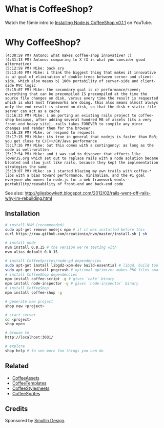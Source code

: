 # What is CoffeeShop?

Watch the 15min intro to [Installing Node.js CoffeeShop v0.1.1](http://youtu.be/sdVvesNOn6g) on YouTube.

# Why CoffeeShop?

    (4:30:59 PM) Antono: what makes coffee-shop innovative? :)
    (4:31:13 PM) Antono: comparing to X (X is what you consider good alternative)
    (5:12:59 PM) Mike: back sry
    (5:13:40 PM) Mike: i think the biggest thing that makes it innovative is a) goal of elimination of double-trees between server and client-side, which also means b) 100% portability of server-side and client-side MVC logic 
    (5:15:07 PM) Mike: the secondary goal is c) performance/speed; everything that can be precompiled IS precompiled at the time the source file changes on disk, versus every time the result is requested which is what most frameworks are doing. this also means almost always only the end result is stored on disk, so that the disk + static file server can act as a cache
    (5:16:23 PM) Mike: i am porting an existing rails project to coffee-shop because, after adding several hundred MB of assets (its a very front-end heavy site), rails takes FOREVER to compile any minor changes and render them for the browser
    (5:16:28 PM) Mike: or respond to requests
    (5:17:15 PM) Mike: its true in general that nodejs is faster than RoR; you get close to C/C++/C#/Java performance
    (5:17:26 PM) Mike: but this comes with a contingency: as long as the code is well-written
    (5:17:54 PM) Mike: and i was sad to discover that efforts like TowerJS.org which set out to replace rails with a node solution became bloated and slow just like rails, because they kept the implementation strategies the same
    (5:19:07 PM) Mike: so i started blazing my own trails with coffee-* libs with a bias toward performance, minimalism, and the #1 goal everyone who moves to node.js for a web framework wants--portability/reusability of front-end and back-end code

See also: http://gilesbowkett.blogspot.com/2012/02/rails-went-off-rails-why-im-rebuilding.html

## Installation

```bash
# install NVM (recommended)
sudo apt-get remove nodejs npm # if it was installed before this
curl https://raw.github.com/creationix/nvm/master/install.sh | sh

# install node
nvm install 0.8.15 # the version we're testing with
nvm alias default 0.8.15

# install CoffeeSprites/node-gd dependencies
sudo apt-get install libgd2-xpm-dev build-essential # libgd, build tools
sudo apt-get install pngcrush # optional optimizer makes PNG files smaller
# install CoffeeShop dependencies
npm install coffee-script -g # gives `cake` binary
npm install node-inspector -g # gives `node-inspector` binary
# install CoffeeShop
npm install coffee-shop -g

# generate new project
shop new <project>

# start server
cd <project>
shop open

# browse to
http://localhost:3001/

# explore
shop help # to see more fun things you can do
```

## Related

* [CoffeeAssets](https://github.com/mikesmullin/coffee-assets)
* [CoffeeTemplates](https://github.com/mikesmullin/coffee-templates)
* [CoffeeStylesheets](https://github.com/mikesmullin/coffee-stylesheets)
* [CoffeeSprites](https://github.com/mikesmullin/coffee-sprites)

## Credits

Sponsored by [Smullin Design](http://www.smullindesign.com/).
